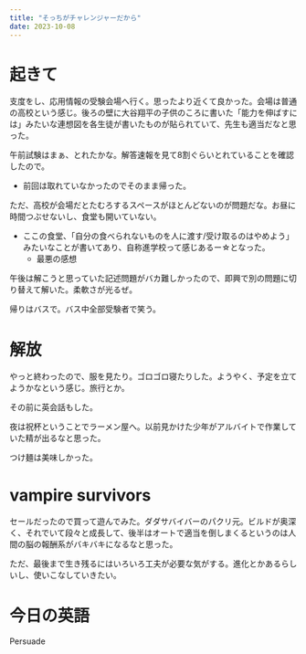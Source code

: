 ```yaml
---
title: "そっちがチャレンジャーだから"
date: 2023-10-08
---
```


# 起きて
支度をし、応用情報の受験会場へ行く。思ったより近くて良かった。会場は普通の高校という感じ。後ろの壁に大谷翔平の子供のころに書いた「能力を伸ばすには」みたいな連想図を各生徒が書いたものが貼られていて、先生も適当だなと思った。

午前試験はまぁ、とれたかな。解答速報を見て8割ぐらいとれていることを確認したので。
- 前回は取れていなかったのでそのまま帰った。

ただ、高校が会場だとたむろするスペースがほとんどないのが問題だな。お昼に時間つぶせないし、食堂も開いていない。
- ここの食堂、「自分の食べられないものを人に渡す/受け取るのはやめよう」みたいなことが書いてあり、自称進学校って感じあるー☆となった。
  - 最悪の感想

午後は解こうと思っていた記述問題がバカ難しかったので、即興で別の問題に切り替えて解いた。柔軟さが光るぜ。

帰りはバスで。バス中全部受験者で笑う。

# 解放
やっと終わったので、服を見たり。ゴロゴロ寝たりした。ようやく、予定を立てようかなという感じ。旅行とか。

その前に英会話もした。

夜は祝杯ということでラーメン屋へ。以前見かけた少年がアルバイトで作業していた精が出るなと思った。

つけ麺は美味しかった。

# vampire survivors

セールだったので買って遊んでみた。ダダサバイバーのパクリ元。ビルドが奥深く、それでいて段々と成長して、後半はオートで適当を倒しまくるというのは人間の脳の報酬系がバキバキになるなと思った。

ただ、最後まで生き残るにはいろいろ工夫が必要な気がする。進化とかあるらしいし、使いこなしていきたい。



# 今日の英語
Persuade